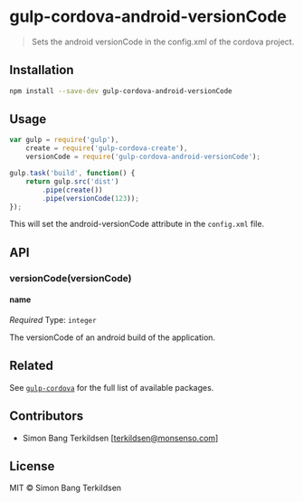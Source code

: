 # gulp-cordova-android-versionCode

> Sets the android versionCode in the config.xml of the cordova project.

## Installation

```bash
npm install --save-dev gulp-cordova-android-versionCode
```

## Usage

```JavaScript
var gulp = require('gulp'),
    create = require('gulp-cordova-create'),
    versionCode = require('gulp-cordova-android-versionCode');

gulp.task('build', function() {
    return gulp.src('dist')
        .pipe(create())
        .pipe(versionCode(123));
});
```

This will set the android-versionCode attribute in the `config.xml` file.

## API

### versionCode(versionCode)

#### name

*Required*
Type: `integer`

The versionCode of an android build of the application.

## Related

See [`gulp-cordova`](https://github.com/SamVerschueren/gulp-cordova) for the full list of available packages.

## Contributors

- Simon Bang Terkildsen [<terkildsen@monsenso.com>]

## License

MIT © Simon Bang Terkildsen
